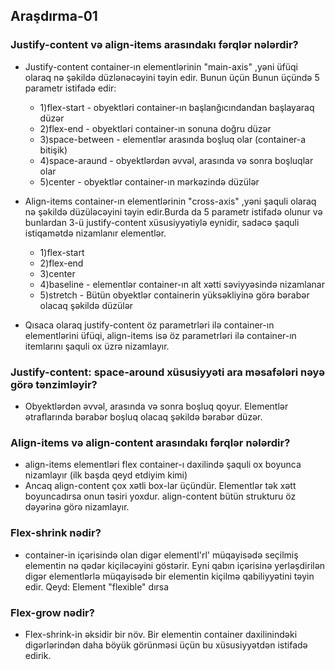 ## Araşdırma-01

### Justify-content və align-items arasındakı fərqlər nələrdir?
- Justify-content container-ın elementlərinin "main-axis" ,yəni üfüqi olaraq nə şəkildə düzlənəcəyini təyin edir. Bunun üçün Bunun üçündə 5 parametr istifadə edir: 
  - 1)flex-start - obyektləri container-ın başlanğıcındandan başlayaraq düzər
  - 2)flex-end - obyektləri container-ın sonuna doğru düzər
  - 3)space-between - elementlər arasında boşluq olar (container-a bitişik) 
  - 4)space-araund - obyektlərdən əvvəl, arasında və sonra boşluqlar olar
  - 5)center - obyektlər container-ın mərkəzində düzülər 
 
- Align-items container-ın elementlərinin "cross-axis" ,yəni şaquli olaraq nə şəkildə düzüləcəyini təyin edir.Burda da 5 parametr istifadə olunur və bunlardan 3-ü justify-content xüsusiyyətiylə eynidir, sadəcə şaquli istiqamətdə nizamlanır elementlər. 
  - 1)flex-start  
  - 2)flex-end  
  - 3)center  
  - 4)baseline - elementlər container-ın alt xətti səviyyəsində nizamlanar
  - 5)stretch - Bütün obyektlər containerin yüksəkliyinə görə bərabər olacaq şəkildə düzülər
  
- Qısaca olaraq justify-content öz parametrləri ilə container-ın elementlərini üfüqi, align-items isə öz parametrləri ilə container-ın itemlarını şaquli ox üzrə nizamlayır.

### Justify-content: space-around xüsusiyyəti ara məsafələri nəyə görə tənzimləyir?
- Obyektlərdən əvvəl, arasında və sonra boşluq qoyur. Elementlər ətraflarında bərabər boşluq olacaq şəkildə bərabər düzər.

### Align-items və align-content arasındakı fərqlər nələrdir?
- align-items elementləri flex container-ı daxilində şaquli ox boyunca nizamlayır (ilk başda qeyd etdiyim kimi)
- Ancaq align-content çox xətli box-lar üçündür. Elementlər tək xətt boyuncadırsa onun təsiri yoxdur. align-content bütün strukturu öz dəyərinə görə nizamlayır.

### Flex-shrink nədir?
- container-in içərisində olan digər elementl'rl' müqayisədə seçilmiş elementin nə qədər kiçiləcəyini göstərir. Eyni qabın içərisinə yerləşdirilən digər elementlərlə müqayisədə bir elementin kiçilmə qabiliyyətini təyin edir. Qeyd: Element "flexible" dırsa

### Flex-grow nədir?
- Flex-shrink-in əksidir bir növ. Bir elementin container daxilinindəki digərlərindən daha böyük görünməsi üçün bu xüsusiyyətdən istifadə edirik.

